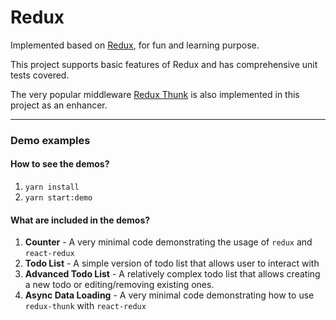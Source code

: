 # Redux

Implemented based on [Redux](https://github.com/reactjs/redux), for fun and learning purpose.

This project supports basic features of Redux and has comprehensive unit tests covered.

The very popular middleware [Redux Thunk](https://github.com/reduxjs/redux-thunk) is also implemented in this project as an enhancer.

---

### Demo examples

#### How to see the demos?
1. `yarn install`
2. `yarn start:demo`

#### What are included in the demos?
1. **Counter** - A very minimal code demonstrating the usage of `redux` and `react-redux`
2. **Todo List** - A simple version of todo list that allows user to interact with
3. **Advanced Todo List** - A relatively complex todo list that allows creating a new todo or editing/removing existing ones.
4. **Async Data Loading** - A very minimal code demonstrating how to use `redux-thunk` with `react-redux`
